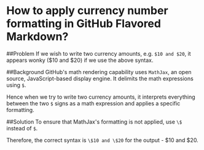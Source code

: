 # How to apply currency number formatting in GitHub Flavored Markdown?

##Problem
If we wish to write two currency amounts, e.g. `$10 and $20`, it appears wonky ($10 and $20) if we use the above syntax.

##Background
GitHub's math rendering capability uses `MathJax`, an open source, JavaScript-based display engine. It delimits the math expressions using `$`.

Hence when we try to write two currency amounts, it interprets everything between the two `$` signs as a math expression and applies a specific formatting. 

##Solution
To ensure that MathJax's formatting is not applied, use `\$` instead of `$`.

Therefore, the correct syntax is `\$10 and \$20` for the output - \$10 and \$20. 
